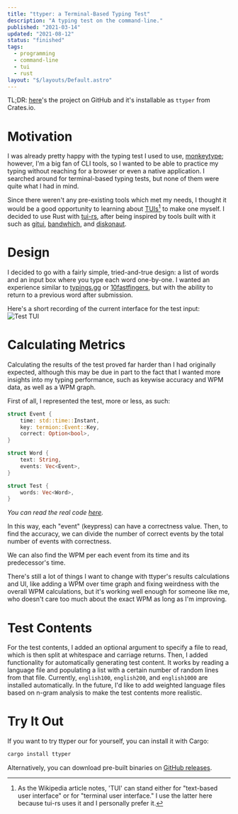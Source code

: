 ```yaml
---
title: "ttyper: a Terminal-Based Typing Test"
description: "A typing test on the command-line."
published: "2021-03-14"
updated: "2021-08-12"
status: "finished"
tags:
  - programming
  - command-line
  - tui
  - rust
layout: "$/layouts/Default.astro"
---
```


TL;DR: [here](https://github.com/max-niederman/ttyper)'s the project on GitHub and it's installable as `ttyper` from Crates.io.

# Motivation

I was already pretty happy with the typing test I used to use, [monkeytype](https://monkeytype.com); however, I'm a big fan of CLI tools, so I wanted to be able to practice my typing without reaching for a browser or even a native application. I searched around for terminal-based typing tests, but none of them were quite what I had in mind.

Since there weren't any pre-existing tools which met my needs, I thought it would be a good opportunity to learning about [TUIs](https://en.wikipedia.org/wiki/Text-based_user_interface)[^1] to make one myself. I decided to use Rust with [tui-rs](https://github.com/fdehau/tui-rs), after being inspired by tools built with it such as [gitui](https://github.com/extrawurst/gitui), [bandwhich](https://github.com/imsnif/bandwhich), and [diskonaut](https://github.com/imsnif/diskonaut).

[^1]: As the Wikipedia article notes, 'TUI' can stand either for "text-based user interface" or for "terminal user interface." I use the latter here because tui-rs uses it and I personally prefer it.

# Design

I decided to go with a fairly simple, tried-and-true design: a list of words and an input box where you type each word one-by-one. I wanted an experience similar to [typings.gg](https://typings.gg/) or [10fastfingers](https://10fastfingers.com), but with the ability to return to a previous word after submission.

Here's a short recording of the current interface for the test input:
![Test TUI](https://github.com/max-niederman/ttyper/raw/main/resources/recording.gif)

# Calculating Metrics

Calculating the results of the test proved far harder than I had originally expected, although this may be due in part to the fact that I wanted more insights into my typing performance, such as keywise accuracy and WPM data, as well as a WPM graph.

First of all, I represented the test, more or less, as such:

```rust
struct Event {
    time: std::time::Instant,
    key: termion::Event::Key,
    correct: Option<bool>,
}

struct Word {
    text: String,
    events: Vec<Event>,
}

struct Test {
    words: Vec<Word>,
}
```
_You can read the real code [here](https://github.com/max-niederman/ttyper/blob/main/src/test/mod.rs)._

In this way, each "event" (keypress) can have a correctness value. Then, to find the accuracy, we can divide the number of correct events by the total number of events with correctness.

We can also find the WPM per each event from its time and its predecessor's time.

There's still a lot of things I want to change with ttyper's results calculations and UI, like adding a WPM over time graph and fixing weirdness with the overall WPM calculations, but it's working well enough for someone like me, who doesn't care too much about the exact WPM as long as I'm improving.

# Test Contents

For the test contents, I added an optional argument to specify a file to read, which is then split at whitespace and carriage returns. Then, I added functionality for automatically generating test content. It works by reading a language file and populating a list with a certain number of random lines from that file. Currently, `english100`, `english200`, and `english1000` are installed automatically. In the future, I'd like to add weighted language files based on n-gram analysis to make the test contents more realistic.

# Try It Out

If you want to try ttyper our for yourself, you can install it with Cargo:

```sh
cargo install ttyper
```

Alternatively, you can download pre-built binaries on [GitHub releases](https://github.com/max-niederman/ttyper/releases).
